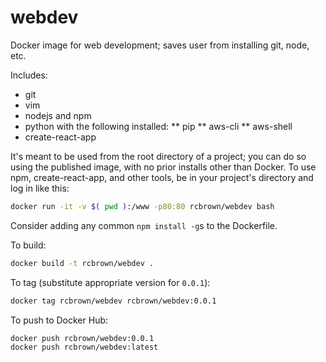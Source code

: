 # webdev
Docker image for web development; saves user from installing git, node, etc.

Includes:
* git
* vim
* nodejs and npm
* python with the following installed:
** pip
** aws-cli
** aws-shell
* create-react-app

It's meant to be used from the root directory of a project; you can do so using the published image, with no prior installs other than Docker. To use npm, create-react-app, and other tools, be in your project's directory and log in like this:
```bash
docker run -it -v $( pwd ):/www -p80:80 rcbrown/webdev bash
```
Consider adding any common `npm install -g`s to the Dockerfile.

To build:
```bash
docker build -t rcbrown/webdev .
```

To tag (substitute appropriate version for `0.0.1`):
```bash
docker tag rcbrown/webdev rcbrown/webdev:0.0.1
```

To push to Docker Hub:
```bash
docker push rcbrown/webdev:0.0.1
docker push rcbrown/webdev:latest
```
